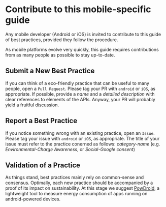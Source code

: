 # Contribute to this mobile-specific guide

Any mobile developer (Android or iOS) is invited to contribute to this guide of best practices, provided they follow the procedure.

As mobile platforms evolve very quickly, this guide requires contributions from as many people as possible to stay up-to-date.

## Submit a New Best Practice

If you can think of a eco-friendly practice that can be useful to many people, open a `Pull Request`. Please tag your PR with `android` or  `iOS`, as appropriate. If possible, provide a *name* and a *detailed description* with clear references to elements of the APIs. Anyway, your PR will probably yield a fruitful discussion.

## Report a Best Practice

If you notice something wrong with an existing practice, open an `Issue`. Please tag your issue with `android` or  `iOS`, as appropriate. The title of your issue must refer to the practice conerned as follows: *category-name* (e.g. *Environmental-Charge Awareness*, or *Social-Google consent*)

## Validation of a Practice

As things stand, best practices mainly rely on common-sense and consensus. Optimally, each new practice should be accompanied by a proof of its impact on sustainability. At this stage we suggest [PowDroid](https://gitlab.com/powdroid), a lightweight tool to measure energy consumption of apps running on android-powered devices.
